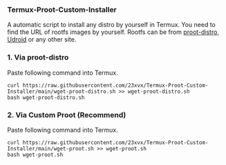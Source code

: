 ### Termux-Proot-Custom-Installer
 A automatic script to install any distro by yourself in Termux.
 You need to find the URL of rootfs images by yourself.
 Rootfs can be from [proot-distro](https://github.com/termux/proot-distro), [Udroid](https://github.com/RandomCoderOrg/ubuntu-on-android) or any other site.

### 1. Via proot-distro
Paste following command into Termux.
``` 
curl https://raw.githubusercontent.com/23xvx/Termux-Proot-Custom-Installer/main/wget-proot-distro.sh >> wget-proot-distro.sh
bash wget-proot-distro.sh
```
### 2. Via Custom Proot (Recommend)
Paste following command into Termux.
``` 
curl https://raw.githubusercontent.com/23xvx/Termux-Proot-Custom-Installer/main/wget-proot.sh >> wget-proot.sh
bash wget-proot.sh
```
 


